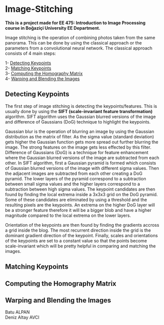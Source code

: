 # Image-Stitching

**This is a project made for EE 475: Introduction to Image Processing course in Boğaziçi University EE Department.** 

Image stitching is the operation of combining photos taken from the same panorama. This can be done by using the classical approach or the parameters from a convolutional neural network. The  classical approach consists of 4 main steps:

1- [Detecting Keypoints](#detecting-keypoints) <br />
2- [Matching Keypoints](#matching-keypoints) <br />
3- [Computing the Homography Matrix](#computing-the-homography-matrix) <br />
4- [Warping and Blending the Images](#warping-and-blending-the-images) <br />

## Detecting Keypoints

  The first step of image stitching is detecting the keypoints/features. This is usually done by using the **SIFT (scale-invariant feature transformation)** algorithm. SIFT algorithm uses the Gaussian blurred versions of the image and difference of Gaussians (DoG) technique to highlight the keypoints. 
  
  Gaussian blur is the operation of blurring an image by using the Gaussian distribution as the matrix of filter. As the sigma value (standard deviation) gets higher the Gaussian function gets more spread out further blurring the image. The strong features on the image gets less effected by this filter. Difference of Gaussians (DoG) is a technique for feature enhancement where the Gaussian blurred versions of the image are subtracted from each other. In SIFT algorithm, first a Gaussian pyramid is formed which consists of Gaussian blurred versions of the image with different sigma values. Then the adjacent images are subtracted from each other creating a DoG pyramid. The lower layers of the pyramid correspond to a subtraction between small sigma values and the higher layers correspond to a subtraction between high sigma values. The keypoint candidates are then found by finding the local extrema inside a 3x3x3 grid on the DoG pyramid. Some of these candidates are eliminated by using a threshold and the resulting pixels are the keypoints. An extrema on the higher DoG layer will be a stronger feature therefore it will be a bigger blob and have a higher magnitude compared to the local extrema on the lower layers.   
  
  Orientation of the keypoints are then found by finding the gradients accross a grid inside the blog. The most recurrent direction inside the grid is the dominant gradient direction of the keypoint. Finally, scales and orientations of the keypoints are set to a constant value so that the points become scale-invariant which will be pretty helpful in comparing and matching the images. 


## Matching Keypoints

## Computing the Homography Matrix

## Warping and Blending the Images 

Batu ALPAN <br />
Deniz Altay AVCI

